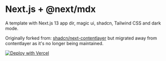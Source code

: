 # Next.js + @next/mdx

A template with Next.js 13 app dir, magic ui, shadcn, Tailwind CSS and dark mode.

Originally forked from: [shadcn/next-contentlayer](https://github.com/shadcn/next-contentlayer) but migrated away from contentlayer as it's no longer being maintained.

[![Deploy with Vercel](https://vercel.com/button)](https://vercel.com/new/clone?repository-url=https%3A%2F%2Fgithub.com%2FBrandonWeng%2Fpersonal-blog)
